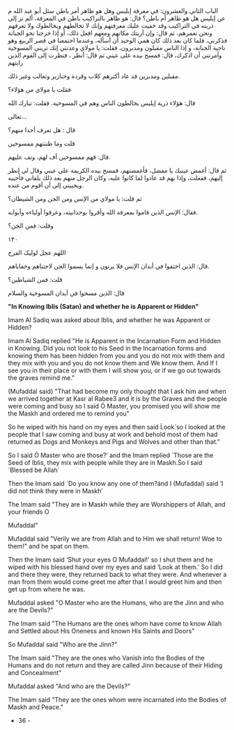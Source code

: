 الباب الثاني والعشرون: في معرفة إبليس وهل هو ظاهر أمر باطن سئل أبو عبد الله م عن إبليس هل هو ظاهر أم باطن؟ قال: هو ظاهر بالتراكيب باطن في المعرفة، ألم تر إلى ذريته في التراكيب وقد خفيت عليك معرفتهم وإنك لا تخالطهم ويخالطوك ولا تعرفهم ونحن نعمرهم، ثم قال: وإن أريتك مكانهم ومعهم افعل ذلك، أو إذا خرجنا نحو الجبانة فذكرني، فلما كان بعد ذلك كان همي الوحيد أن أسأله، وعندما اجتمعنا في قصر الربيع وهو ناجية الجبانة، و إذا الناس مقبلون ومدبرون، فقلت: يا مولاي وعدتني إنك تريني المسوخية وأمرتني أن اذكرك، قال: فمسح بيده على عيني ثم قال: أنظر ، فنظرت إلى القوم الذين رايتهم 

مقبلين ومدبرين قد عاد أكثرهم كلاب وقردة وخنازير وثعالب وغير ذلك. 

فقلت يا مولاي من هؤلاء؟ 

قال: هؤلاء ذرية إيليس يخالطون الناس وهم في المسوخية. فقلت: تبارك الله 

تعالى... 

قال : هل تعرف أحدا منهم؟ 

قلت وما ظننتهم ممسوخين 

قال: فهم ممسوخين أف لهم، وتف عليهم. 

ثم قال: أغمض عينيك يا مفضل، فأغمضتهم، فمسح بيده الكريمة على عيني وقال لي إنظر إليهم، ففعلت، وإذا بهم قد عادوا لما كانوا عليه، وكان الرجل منهم بعد ذلك يلقاني فأحييه ويحييني إلى أن أقوم من عنده. 

ثم قلت: يا مولاي من الإنس ومن الجن ومن الشيطان؟ 

فقال: الإنس الذين قاموا بمعرفة الله وأقروا بوحدانيته، وعرفوا أولياءه وأبوابه. 

وقلت: فمن الجن؟ 

۱۴۰ 

اللهم عجل لوليک الفرج 

قال: الذين اختفوا في أبدان الإنس فلا يرتون و إنما يسموا الجن لاجتناهم وخفاياهم. 

قلت: فمن الشياطين؟ 

قال: الذين مسخوا في أيدان المسوخية والسلام

**"In Knowing Iblis (Satan) and whether he is Apparent or Hidden"**

Imam Al Sadiq was asked about Iblis, and whether he was Apparent or Hidden?

Imam Al Sadiq replied "He is Apparent in the Incarnation Form and Hidden in Knowing. Did you not look to his Seed in the Incarnation forms and knowing them has been hidden from you and you do not mix with them and they mix with you and you do not know them and We know them. And If I see you in their place or with them I will show you, or if we go out towards the graves remind me."

(Mufaddal said) "That had become my only thought that I ask him and when we arrived together at Kasr al Rabee3 and it is by the Graves and the people were coming and busy so I said Ó Master, you promised you will show me the Maskh and ordered me to remind you"

So he wiped with his hand on my eyes and then said Ĺook`so I looked at the people that I saw coming and busy at work and behold most of them had returned as Dogs and Monkeys and Pigs and Wolves and other than that."

So I said Ó Master who are those?’ and the Imam replied ´Those are the Seed of Iblis, they mix with people while they are in Maskh.Śo I said ´Blessed be Allah´

Then the Imam said ´Do you know any one of them?ánd I (Mufaddal) said ‘I did not think they were in Maskh’

The Imam said "They are in Maskh while they are Worshippers of Allah, and your friends O

Mufaddal"

Mufaddal said "Verily we are from Allah and to Him we shall return! Woe to them!" and he spat on them.

Then the Imam said ‘Shut your eyes O Mufaddal!’ so I shut them and he wiped with his blessed hand over my eyes and said ‘Look at them.’ So I did and there they were, they returned back to what they were. And whenever a man from them would come greet me after that I would greet him and then get up from where he was.

Mufaddal asked "O Master who are the Humans, who are the Jinn and who are the Devils?"

The Imam said "The Humans are the ones whom have come to know Allah and Settled about His Oneness and known His Saints and Doors"

So Mufaddal said "Who are the Jinn?"

The Imam said "They are the ones who Vanish into the Bodies of the Humans and do not return and they are called Jinn because of their Hiding and Concealment"

Mufaddal asked "And who are the Devils?"

The Imam said "They are the ones whom were incarnated into the Bodies of Maskh and Peace."

- 36 -
